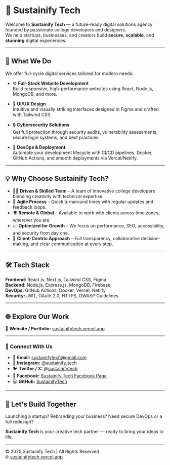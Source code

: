 # 🚀 Sustainify Tech

Welcome to **Sustainify Tech** — a future-ready digital solutions agency founded by passionate college developers and designers.  
We help startups, businesses, and creators build **secure**, **scalable**, and **stunning** digital experiences.

---

## 🧩 What We Do

We offer full-cycle digital services tailored for modern needs:

- ⚙️ **Full-Stack Website Development**  
  Build responsive, high-performance websites using React, Node.js, MongoDB, and more.

- 🎨 **UI/UX Design**  
  Intuitive and visually striking interfaces designed in Figma and crafted with Tailwind CSS.

- 🔒 **Cybersecurity Solutions**  
  Get full protection through security audits, vulnerability assessments, secure login systems, and best practices.

- 🚀 **DevOps & Deployment**  
  Automate your development lifecycle with CI/CD pipelines, Docker, GitHub Actions, and smooth deployments via Vercel/Netlify.

---

## 💡 Why Choose Sustainify Tech?

- 👨‍💻 **Driven & Skilled Team** – A team of innovative college developers blending creativity with technical expertise.  
- 🔄 **Agile Process** – Quick turnaround times with regular updates and feedback loops.  
- 🌍 **Remote & Global** – Available to work with clients across time zones, wherever you are.  
- 📈 **Optimized for Growth** – We focus on performance, SEO, accessibility, and security from day one.  
- 🤝 **Client-Centric Approach** – Full transparency, collaborative decision-making, and clear communication at every step.  

---

## 🛠 Tech Stack

**Frontend:** React.js, Next.js, Tailwind CSS, Figma  
**Backend:** Node.js, Express.js, MongoDB, Firebase  
**DevOps:** GitHub Actions, Docker, Vercel, Netlify  
**Security:** JWT, OAuth 2.0, HTTPS, OWASP Guidelines  

---

## 🌐 Explore Our Work

🔗 **Website / Portfolio:** [sustainifytech.vercel.app](https://sustainifytech.vercel.app)

---

### 📱 Connect With Us

- 📧 **Email:** [sustainifytech@gmail.com](mailto:sustainifytech@gmail.com)  
- 📸 **Instagram:** [@sustainify_tech](https://www.instagram.com/sustainify_tech/)  
- 🐦 **Twitter / X:** [@sustainifytech](https://x.com/sustainifytech)  
- 📘 **Facebook:** [Sustainify Tech Facebook Page](https://www.facebook.com/profile.php?id=61577719006629)  
- 💻 **GitHub:** [SustainifyTech](https://github.com/SustainifyTech)

---

## 🤝 Let's Build Together

Launching a startup? Rebranding your business? Need secure DevOps or a full redesign?  

**Sustainify Tech** is your creative tech partner — ready to bring your ideas to life.

---

© 2025 Sustainify Tech | All Rights Reserved  
🌐 [sustainifytech.vercel.app](https://sustainifytech.vercel.app)
